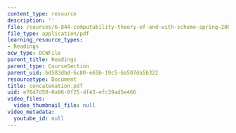 ```yaml
---
content_type: resource
description: ''
file: /courses/6-844-computability-theory-of-and-with-scheme-spring-2003/e76d7d500a960f25df43efc39ad5e466_concatenation.pdf
file_type: application/pdf
learning_resource_types:
- Readings
ocw_type: OCWFile
parent_title: Readings
parent_type: CourseSection
parent_uid: bd583dbd-6c80-e65b-19c5-6a507da5b322
resourcetype: Document
title: concatenation.pdf
uid: e76d7d50-0a96-0f25-df43-efc39ad5e466
video_files:
  video_thumbnail_file: null
video_metadata:
  youtube_id: null
---
```

